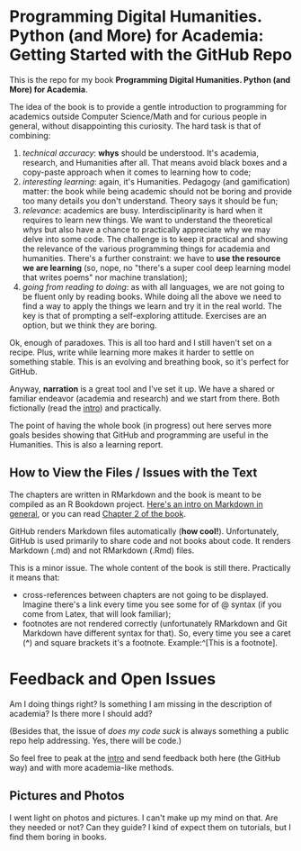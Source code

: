 # Programming Digital Humanities. Python (and More) for Academia: Getting Started with the GitHub Repo

This is the repo for my book **Programming Digital Humanities. Python (and More) for Academia**.

The idea of the book is to provide a gentle introduction to programming for academics outside Computer Science/Math and for curious people in general, without disappointing this curiosity. The hard task is that of combining:

1. *technical accuracy*: **whys** should be understood. It's academia, research, and Humanities after all. That means avoid black boxes and a copy-paste approach when it comes to learning how to code;
2. *interesting learning*: again, it's Humanities. Pedagogy (and gamification) matter: the book while being academic should not be boring and provide too many details you don't understand. Theory says it should be fun;
3. *relevance*: academics are busy. Interdisciplinarity is hard when it requires to learn new things. We want to understand the theoretical *whys* but also have a chance to practically appreciate why we may delve into some code. The challenge is to keep it practical and showing the relevance of the various programming things for academia and humanities. There's a further constraint: we have to **use the resource we are learning** (so, nope, no "there's a super cool deep learning model that writes poems" nor machine translation);
4. *going from reading to doing*: as with all languages, we are not going to be fluent only by reading books. While doing all the above we need to find a way to apply the things we learn and try it in the real world. The key is that of prompting a self-exploring attitude. Exercises are an option, but we think they are boring. 

Ok, enough of paradoxes. This is all too hard and I still haven't set on a recipe. Plus, write while learning more makes it harder to settle on something stable. This is an evolving and breathing book, so it's perfect for GitHub.


Anyway, **narration** is a great tool and I've set it up. We have a shared or familiar endeavor (academia and research) and we start from there. Both fictionally (read the [intro](https://github.com/1110sillabo/ProgrammingDigitalHumanitiesBook/blob/master/Ch1%20-%20Intro/index.md)) and practically.

The point of having the whole book (in progress) out here serves more goals besides showing that GitHub and programming are useful in the Humanities. This is also a learning report.

## How to View the Files / Issues with the Text

The chapters are written in RMarkdown and the book is meant to be compiled as an R Bookdown project. [Here's an intro on Markdown in general](https://medium.com/analytics-vidhya/getting-started-with-markdown-and-rstudio-f75b1dff0796), or you can read [Chapter 2 of the book](https://github.com/1110sillabo/ProgrammingDigitalHumanitiesBook/blob/master/Ch2%20-%20RStudio%20and%20Markdown/01_gettingstartewithRStudio_gitversion.md).

GitHub renders Markdown files automatically (**how cool!**). Unfortunately, GitHub is used primarily to share code and not books about code. It renders Markdown (.md) and not RMarkdown (.Rmd) files.

This is a minor issue. The whole content of the book is still there. Practically it means that:

- cross-references between chapters are not going to be displayed. Imagine there's a link every time you see some for of \@ syntax (if you come from Latex, that  will look familiar);
- footnotes are not rendered correctly (unfortunately RMarkdown and Git Markdown have different syntax for that). So, every time you see a caret (**^**) and square brackets it's a footnote. Example:^[This is a footnote].



# Feedback and Open Issues

Am I doing things right? Is something I am missing in the description of academia? Is there more I should add?

(Besides that, the issue of *does my code suck* is always something a public repo help addressing. Yes, there will be code.)

So feel free to peak at the [intro](https://github.com/1110sillabo/ProgrammingDigitalHumanitiesBook/blob/master/Ch1%20-%20Intro/index.md) and send feedback both here (the GitHub way) and with more academia-like methods. 

## Pictures and Photos

I went light on photos and pictures. I can't make up my mind on that. Are they needed or not? Can they guide? I kind of expect them on tutorials, but I find them boring in books.